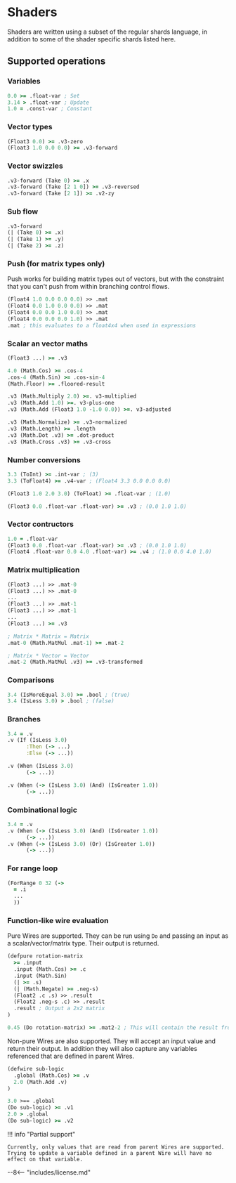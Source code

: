 # Shaders

Shaders are written using a subset of the regular shards language, in addition to some of the shader specific shards listed here.

## Supported operations

### Variables

```clojure
0.0 >= .float-var ; Set
3.14 > .float-var ; Update
1.0 = .const-var ; Constant
```

### Vector types

```clojure
(Float3 0.0) >= .v3-zero
(Float3 1.0 0.0 0.0) >= .v3-forward
```

### Vector swizzles

```clojure
.v3-forward (Take 0) >= .x
.v3-forward (Take [2 1 0]) >= .v3-reversed
.v3-forward (Take [2 1]) >= .v2-zy
```

### Sub flow

```clojure
.v3-forward
(| (Take 0) >= .x)
(| (Take 1) >= .y)
(| (Take 2) >= .z)
```

### Push (for matrix types only)

Push works for building matrix types out of vectors, but with the constraint that you can't push from within branching control flows.

```clojure
(Float4 1.0 0.0 0.0 0.0) >> .mat
(Float4 0.0 1.0 0.0 0.0) >> .mat
(Float4 0.0 0.0 1.0 0.0) >> .mat
(Float4 0.0 0.0 0.0 1.0) >> .mat
.mat ; this evaluates to a float4x4 when used in expressions
```

### Scalar an vector maths

```clojure
(Float3 ...) >= .v3

4.0 (Math.Cos) >= .cos-4
.cos-4 (Math.Sin) >= .cos-sin-4
(Math.Floor) >= .floored-result

.v3 (Math.Multiply 2.0) >=. v3-multiplied
.v3 (Math.Add 1.0) >=. v3-plus-one
.v3 (Math.Add (Float3 1.0 -1.0 0.0)) >=. v3-adjusted

.v3 (Math.Normalize) >= .v3-normalized
.v3 (Math.Length) >= .length
.v3 (Math.Dot .v3) >= .dot-product
.v3 (Math.Cross .v3) >= .v3-cross
```

### Number conversions

```clojure
3.3 (ToInt) >= .int-var ; (3)
3.3 (ToFloat4) >= .v4-var ; (Float4 3.3 0.0 0.0 0.0)

(Float3 1.0 2.0 3.0) (ToFloat) >= .float-var ; (1.0)

(Float3 0.0 .float-var .float-var) >= .v3 ; (0.0 1.0 1.0)
```

### Vector contructors

```clojure
1.0 = .float-var
(Float3 0.0 .float-var .float-var) >= .v3 ; (0.0 1.0 1.0)
(Float4 .float-var 0.0 4.0 .float-var) >= .v4 ; (1.0 0.0 4.0 1.0)
```

### Matrix multiplication

```clojure
(Float3 ...) >> .mat-0
(Float3 ...) >> .mat-0
...
(Float3 ...) >> .mat-1
(Float3 ...) >> .mat-1
...
(Float3 ...) >= .v3

; Matrix * Matrix = Matrix
.mat-0 (Math.MatMul .mat-1) >= .mat-2

; Matrix * Vector = Vector
.mat-2 (Math.MatMul .v3) >= .v3-transformed
```

### Comparisons

```clojure
3.4 (IsMoreEqual 3.0) >= .bool ; (true)
3.4 (IsLess 3.0) > .bool ; (false)
```

### Branches

```clojure
3.4 = .v
.v (If (IsLess 3.0)
      :Then (-> ...)
      :Else (-> ...))

.v (When (IsLess 3.0)
      (-> ...))

.v (When (-> (IsLess 3.0) (And) (IsGreater 1.0))
      (-> ...))
```

### Combinational logic

```clojure
3.4 = .v
.v (When (-> (IsLess 3.0) (And) (IsGreater 1.0))
      (-> ...))
.v (When (-> (IsLess 3.0) (Or) (IsGreater 1.0))
      (-> ...))
```

### For range loop

```clojure
(ForRange 0 32 (->
  = .i
  ...
  ))
```

### Function-like wire evaluation

Pure Wires are supported. They can be run using `Do` and passing an input as a scalar/vector/matrix type. Their output is returned.

```clojure
(defpure rotation-matrix
  >= .input
  .input (Math.Cos) >= .c
  .input (Math.Sin)
  (| >= .s)
  (| (Math.Negate) >= .neg-s)
  (Float2 .c .s) >> .result
  (Float2 .neg-s .c) >> .result
  .result ; Output a 2x2 matrix
)

0.45 (Do rotation-matrix) >= .mat2-2 ; This will contain the result from the wire

```

Non-pure Wires are also supported. They will accept an input value and return their output.
In addition they will also capture any variables referenced that are defined in parent Wires.

```clojure
(defwire sub-logic
  .global (Math.Cos) >= .v
  2.0 (Math.Add .v)
)

3.0 >== .global
(Do sub-logic) >= .v1
2.0 > .global
(Do sub-logic) >= .v2
```

!!! info "Partial support"

    Currently, only values that are read from parent Wires are supported. Trying to update a variable defined in a parent Wire will have no effect on that variable.

--8<-- "includes/license.md"
